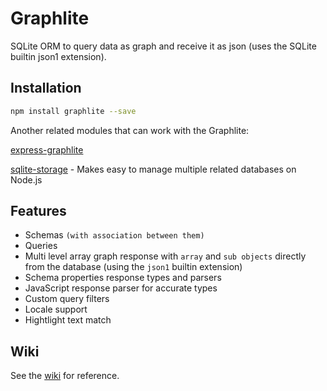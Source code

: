 # Graphlite
SQLite ORM to query data as graph and receive it as json (uses the SQLite builtin json1 extension).

## Installation
```bash
npm install graphlite --save
```

Another related modules that can work with the Graphlite:

[express-graphlite](https://github.com/ffrm/express-graphlite)

[sqlite-storage](https://github.com/ffrm/sqlite-storage) - Makes easy to manage multiple related databases on Node.js

## Features
- Schemas ```(with association between them)```
- Queries
- Multi level array graph response with ```array``` and ```sub objects``` directly from the database (using the ```json1``` builtin extension)
- Schema properties response types and parsers
- JavaScript response parser for accurate types
- Custom query filters
- Locale support
- Hightlight text match

## Wiki
See the [wiki](https://github.com/ffrm/graphlite/wiki) for reference.
